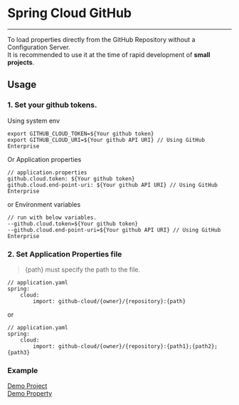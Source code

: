 # Spring Cloud GitHub
<hr/>

To load properties directly from the GitHub Repository without a Configuration Server. <br/>
It is recommended to use it at the time of rapid development of **small projects**.

## Usage
### 1. Set your github tokens.
Using system env
```
export GITHUB_CLOUD_TOKEN=${Your github token}
export GITHUB_CLOUD_URI=${Your github API URI} // Using GitHub Enterprise
```
Or Application properties
```
// application.properties 
github.cloud.token: ${Your github token}
github.cloud.end-point-uri: ${Your github API URI} // Using GitHub Enterprise
```
or Environment variables
```
// run with below variables.
--github.cloud.token=${Your github token}
--github.cloud.end-point-uri=${Your github API URI} // Using GitHub Enterprise
```


### 2. Set Application Properties file
> {path} must specify the path to the file.

```
// application.yaml
spring:
    cloud:
        import: github-cloud/{owner}/{repository}:{path}
```
or
```
// application.yaml
spring:
    cloud:
        import: github-cloud/{owner}/{repository}:{path1};{path2};{path3}
```

### Example
[Demo Project](https://github.com/boboc-app/spring-cloud-github-demo) <br>
[Demo Property](https://github.com/boboc-app/spring-cloud-github-demo-property)

